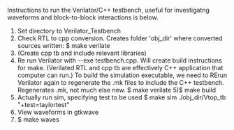 Instructions to run the Verilator/C++ testbench, useful for investigatng waveforms and block-to-block interactions is below.



1) Set directory to Verilator_Testbench
2) Check RTL to cpp conversion. Creates folder 'obj_dir' where converted sources written:
$	make verilate
3) (Create cpp tb and include relevant libraries)
4) Re run Verilator with --exe testbench.cpp.  Will create build instructions for make. (Verilated RTL and cpp tb are effectively C++ application that computer can run.) To build the simulation executable, we need to RErun Verilator again to regenerate the .mk files to include the C++ testbench.  Regenerates .mk, not much else new.
$	make verilate
5)$ make build
6) Actually run sim, specifying test to be used
$ make sim
	./obj_dir/Vtop_tb \
		"+test=taylortest"
7) View waveforms in gtkwave
8) $ make waves
